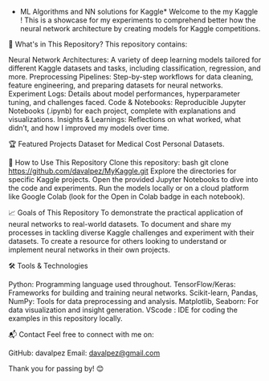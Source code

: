 * ML Algorithms and NN solutions for Kaggle*
Welcome to the my Kaggle ! This is a showcase for my experiments to comprehend better how the neural network architecture by creating models for Kaggle competitions.

📂 What's in This Repository?
This repository contains:

Neural Network Architectures: A variety of deep learning models tailored for different Kaggle datasets and tasks, including classification, regression, and more.
Preprocessing Pipelines: Step-by-step workflows for data cleaning, feature engineering, and preparing datasets for neural networks.
Experiment Logs: Details about model performances, hyperparameter tuning, and challenges faced.
Code & Notebooks: Reproducible Jupyter Notebooks (.ipynb) for each project, complete with explanations and visualizations.
Insights & Learnings: Reflections on what worked, what didn’t, and how I improved my models over time.

🏆 Featured Projects
Dataset for Medical Cost Personal Datasets.

🚀 How to Use This Repository
Clone this repository:
bash
git clone https://github.com/davalpez/MyKaggle.git
Explore the directories for specific Kaggle projects.
Open the provided Jupyter Notebooks to dive into the code and experiments.
Run the models locally or on a cloud platform like Google Colab (look for the Open in Colab badge in each notebook).

📈 Goals of This Repository
To demonstrate the practical application of neural networks to real-world datasets.
To document and share my processes in tackling diverse Kaggle challenges and experiment with their datasets.
To create a resource for others looking to understand or implement neural networks in their own projects.

🛠 Tools & Technologies

Python: Programming language used throughout.
TensorFlow/Keras: Frameworks for building and training neural networks.
Scikit-learn, Pandas, NumPy: Tools for data preprocessing and analysis.
Matplotlib, Seaborn: For data visualization and insight generation.
VScode : IDE for coding the examples in this repository locally.

📬 Contact
Feel free to connect with me on:

GitHub: davalpez
Email: davalpez@gmail.com

Thank you for passing by! 😊

